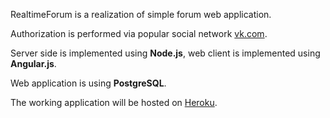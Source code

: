
RealtimeForum is a realization of simple forum web application.

Authorization is performed via popular social network [vk.com](http://vk.com/).

Server side is implemented using **Node.js**, web client is implemented using **Angular.js**.

Web application is using **PostgreSQL**.

The working application will be hosted on [Heroku](https://www.heroku.com/).


